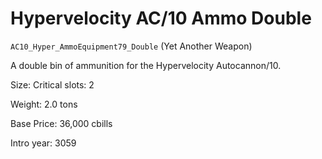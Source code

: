 # Hypervelocity AC/10 Ammo Double

`AC10_Hyper_AmmoEquipment79_Double` (Yet Another Weapon)

A double bin of ammunition for the Hypervelocity Autocannon/10.

Size: Critical slots: 2

Weight: 2.0 tons

Base Price: 36,000 cbills

Intro year: 3059

